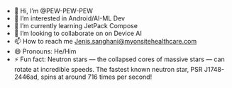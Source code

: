 - 👋 Hi, I’m @PEW-PEW-PEW
- 👀 I’m interested in Android/AI-ML Dev
- 🌱 I’m currently learning JetPack Compose
- 💞️ I’m looking to collaborate on on Device AI
- 📫 How to reach me Jenis.sanghani@myonsitehealthcare.com
- 😄 Pronouns: He/Him
- ⚡ Fun fact: Neutron stars — the collapsed cores of massive stars — can rotate at incredible speeds. The fastest known neutron star, PSR J1748-2446ad, spins at around 716 times per second!

<!---
PEW-PEW-PEW/PEW-PEW-PEW is a ✨ special ✨ repository because its `README.md` (this file) appears on your GitHub profile.
You can click the Preview link to take a look at your changes.
--->
